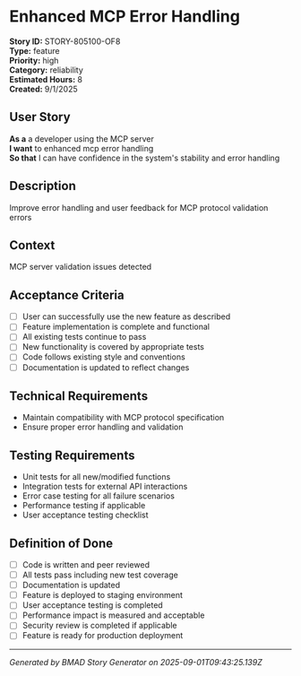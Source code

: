 # Enhanced MCP Error Handling

**Story ID:** STORY-805100-OF8  
**Type:** feature  
**Priority:** high  
**Category:** reliability  
**Estimated Hours:** 8  
**Created:** 9/1/2025

## User Story

**As a** a developer using the MCP server  
**I want** to enhanced mcp error handling  
**So that** I can have confidence in the system's stability and error handling

## Description

Improve error handling and user feedback for MCP protocol validation errors

## Context

MCP server validation issues detected

## Acceptance Criteria

- [ ] User can successfully use the new feature as described
- [ ] Feature implementation is complete and functional
- [ ] All existing tests continue to pass
- [ ] New functionality is covered by appropriate tests
- [ ] Code follows existing style and conventions
- [ ] Documentation is updated to reflect changes

## Technical Requirements

- Maintain compatibility with MCP protocol specification
- Ensure proper error handling and validation

## Testing Requirements

- Unit tests for all new/modified functions
- Integration tests for external API interactions
- Error case testing for all failure scenarios
- Performance testing if applicable
- User acceptance testing checklist

## Definition of Done

- [ ] Code is written and peer reviewed
- [ ] All tests pass including new test coverage
- [ ] Documentation is updated
- [ ] Feature is deployed to staging environment
- [ ] User acceptance testing is completed
- [ ] Performance impact is measured and acceptable
- [ ] Security review is completed if applicable
- [ ] Feature is ready for production deployment

---

*Generated by BMAD Story Generator on 2025-09-01T09:43:25.139Z*
